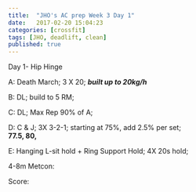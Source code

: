 ```yaml
---
title:  "JHO's AC prep Week 3 Day 1"
date:   2017-02-20 15:04:23
categories: [crossfit]
tags: [JHO, deadlift, clean]
published: true
---
```

Day 1- Hip Hinge

A: Death March; 3 X 20; **_built up to 20kg/h_**

B: DL; build to 5 RM; 

C: DL; Max Rep 90% of A;

D: C & J; 3X 3-2-1; starting at 75%, add 2.5% per set;  
**77.5, 80,**

E: Hanging L-sit hold + Ring Support Hold; 4X 20s hold;  

4-8m Metcon:  

Score: 